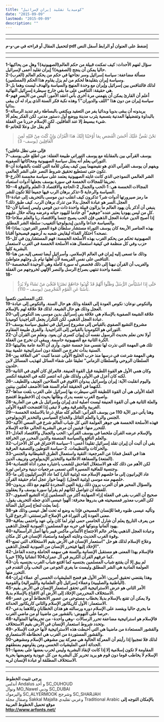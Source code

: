 ```yaml
---
title: "كوميديا تقليد إيران لإسرائيل"
date: "2015-09-09"
lastmod: "2015-09-09"
description: ""
---
```

---

---

**لتحميل المقال أو قراءته في ص-و-م pdf إضغط على العنوان أو الرابط أسفل النص**

---



---

**1-سؤال لفهم الأحداث: كيف تمكنت قبيلة من حكم العالم(الصهيونية)؟ وهل من يحاكيها حاليا يمكن أن ينجح (الصفوية)؟ إيران تقليد أعمى لإسرائيل.  
2-مسألة مضاعفة: سياسة إسرائيل وسر نجاحها في حكم من يحكم العالم (الغرب) وسياسة إيران بتقليدها لحكم من لم يزل يقاوم هذا الحكم (المسلمين).  
3-لذلك فالتنافس بين إسرائيل وإيران مع وحدة المنهج والسياسة والهدف ليست وهما بل هي حقيقة: التنافس على ما بقي خارج سيطرة إسرائيل النهائية.  
4-أعلم أن القارئ يمكن أن يتهمني مرة أخرى بأني اعقد الأمور: أليس من الأيسر فهم سياسة إيران من دون هذا “اللف والدوران”؟ وهذه نكبة فكر السنة الذي يراد له أن يبقى بدائيا.  
5-يريدونه أن يبقى بدويا وبدائيا يفر من التعقيد ويكتفي بالبساطة رغم تنديد الرسالة بالبداوة وتفضيلها المدنية بتسمية يثرب مدينة ووضع أول دستور مدني. لكن الفكر يعلم ألا شيء ببسيط إلا عند الغافلين. لكن الإسلام حررنا من الغفلة.  
6-ألم يقل جل وعلا للخاتم**

> نَحْنُ نَقُصُّ عَلَيْكَ أَحْسَنَ الْقَصَصِ بِمَا أَوْحَيْنَا إِلَيْكَ هَذَا الْقُرْآنَ وَإِنْ كُنْتَ مِنْ قَبْلِهِ لَمِنَ الْغَافِلِينَ (يوسف- 3)

**فإلى متى نظل غافلين؟  
7-يوسف القرآني بين بالمقابلة مع يوسف التوراتي طبيعة الغفلة: من اطلع على يوسف التوراتي يعلم أنه يمثل سياسة الصهيونية ومحاكاتها الصفوية.  
8-ويفهم أن يوسف القرآني الذي هو نقيضهما يبين كيف يمكن للأمة التي كلفت بالشهادة أن تكون حتى تستطيع تحقيق شروط النصر على الشر العالمي.  
9-الشر العالمي النموذجي الذي كانت غايته الصهيونية يعتمد على سياسة مخمسة الأذرع تحريفا للمجالات الخمسة في سورة يوسف بجعلها أدوات استعباد.  
10-المجالات الخمسة هي: 1-الحب والجمال 2-الحاجة والاقتصاد 3-العلم والتوقع 4-السياسة والرعاية 5-تذكر برهان الرب فيها جميعا لئلا تكون للشر.  
11-ما رمز صيرورتها أدوات شر؟ تذكرون كيف انقلب دين موسى بالتحريف إلى عبادة العجل.السر هو عبادة العجل بدلا من تذرك برهان الرب. كيف طبق ذلك؟  
12-ينبغي أن أذكر بأن يهود العالم ما يزالون قبيلة واحدة ذات دين قومي وليس إنسانيا لأن كل من ليس يهوديا يعتبر عنده”جوهيم” أي خادما لليهود حياته وعرضه وماله حلال عليهم.  
13-إذا أصبح الدين عبادة العجل الذهبي فإن الحب يصبح جنسا والاقتصاد ربا والعلم سلاحا والسياسة خداعا والدين إيديولوجيا التغييب: سلطة الشر المطلق.  
14-بهذه العناصر الأربعة كان يوسف التوراة مستشار سلطان قوة العصر الفرعون: بماذا نصحه؟ احتكار الغذاء ليقايض شعبه به أرضهم فيصبحوا أقنانا.  
15-الصهيونية تحكم من يحكم الغرب بهذه الأسلحة الخمسة: فهم المستشارون في كل حزب وفي كل منظمة في كيفية استعمال هذه الأسلحة الخمسة في الغرب لاستعمار البشرية كلها.  
16-وذلك ما تسعى إليه إيران في العالم الإسلامي. وأسرائيل أيضا تسعى إليه.من هنا التنافس على نفس الفريسة لأن أهلها نيام بل وجلهم متواطئ.  
17-والغريب أن القرآن نبهنا إلى ذلك فخصص له سورة كاملة وهي الوحيدة المخصصة لقصة واحدة تنتهي بصراع الرسل والنصر الإلهي لخروجهم من الغفلة.  
18-**

> حَتَّى إِذَا اسْتَيْأَسَ الرُّسُلُ وَظَنُّوا أَنَّهُمْ قَدْ كُذِبُوا جَاءَهُمْ نَصْرُنَا فَنُجِّيَ مَنْ نَشَاءُ وَلَا يُرَدُّ بَأْسُنَا عَنِ الْقَوْمِ الْمُجْرِمِينَ (يوسف – 110).

**لكن المسلمين نكصوا.  
19-والنكوص نوعان: نكوص العودة إلى الغفلة وذلك هو حال السنة. والنكوص إلى عبادة العجل وذلك هو حال الشيعة. لذلك فلا علاقة لهم بالإسلام.  
20-علاقة الشيعة الصفوية بالإسلام هي علاقة بني إسرائيل بدين موسى بعد النكوص إلى عبادة العجل الذهبي. لكن التكرار يجعل التراجيديا كوميديا.  
21-مشروع التشيع الصفوي بالقياس إلى مشروع إسرائيل في تطبيق سياسة يوسف التوراتي هو الكوميديا بالقياس إلى التراجيديا. والفرق طبيعة المقاوم.  
22-أولا نحن نعلم بحديث الرسول نفسه أن إيوان كسرى لن يعود. ونعلم من القرآن أن الكرة الثانية مع الصهيونية حاسمة. ويبقى أن نخرج من الغفلة.  
23-تلك هي المهمة التي نذرت لها نفسي منذ خمسة عقود. وأرى أن الأمة عامة بغالبيتها السنية بدأت تخرج من الغفلة دون استراتيجية علمية بينة.  
24-وهي المهمة شرعت في درسها منذ حرب الخليج الأولى عندما كتبت “في العلاقة بين السلطان الروحي والسلطان الزماني” تعليقا على شفاء السائل لتهذيب المسائل لابن خلدون.  
25-وكان همي الأول هو القوة اللطيفة قبل القوة العنيفة. فالعراق كان أقوى في الثانية لكنه كان أعزل في الأولى ولذلك ظن انه انتصر لكنه في الحقيقة انكسر.  
26-واليوم انقلبت الآية: إيران وإسرائيل يبدوان الاقوى في السلاحين العنيف واللطيف. لكنهما في الحقيقة أمام السنة هما الأضعف لعلتين بينتين.  
27-العلة الأولى هي أن القوة اللطيفة التي سيطرت بها إسرائيل على الغرب بلغت مداها واصبح الغرب نفسه يدرك وطأتها بحيث إن الاخطبوط افتضح.  
28-والعلة الثانية هي أن القوة العنيفة ليست أصلية لدى إيران وإسرائيل بل هي من العارية الغربية والشرقية.وهي لا تبقى إذا افتضحت القوة الأولى.  
29-وهنا يأتي دور الآية 110 من يوسف القرآني: العالم كله ضاق ذرعا بالاسلحة الخمسة- الجنس والربا والعلم القاتل والخداع السياسي والتخدير الإيديولوجي.  
30-فهذه الأسلحة الخمسة هي جوهر العولمة التي كل شباب العالم شرع في السعي الأكيد للتحرر منها: فيتبين أن مرض البشرية الحالي علاجه الإسلام.  
31-والإسلام عرضه القرآن ملخصا في يوسف القرآني: الحب والجمال والاقتصاد العادل والعلم النافع والسياسة المنصفة والدين المحرر من الخرافة.  
32-بقي أن أثبت أن إيران تقلد إسرائيل تقليدا أعمى: 1-سياسة الاختراق في كل الأحزاب والحركات والتنظيمات. 2-سياسة التوطين والتصفية العرقية.  
33-هذا في الفعل فماذا عن المرجعية: التقية واستعمال الطرق الشيطانية والجنس (المتعة) والسفاهة الاعلامية والتخذير الإيديولوجي وتزييف الدين.  
34-لكن الأهم من ذلك كله هو الاستغلال الفاحش للشعب باعتباره مجرد أداة اقتصادية وجنسية للمافية المسيرة التي تسمى مرجعيات دينية وحراس ثورة.  
35-عاد الإيرانيون إلى ما خلصهم الإسلام منه (وثنية النار) كما عاد الإسرائيليون إلى ما خلصهم منه موسى (وثنية العجل) :إنهما خوار عجل أمام حقيقة القرآن.  
36-والسؤال المحير هو أن العرب يرون ذلك رؤية العين المجردة لكنهم مع ذلك يريدون للغفلة أن تتواصل لكأنهم لم يقرأوا سورة يوسف ولا يعقلون.  
37-صحيح أن الغرب بقى في الغفلة إزاء الصهاينة أكثر من المسلمين إزاء التشيع الصفوي. لكن الغرب معذور فمسيحيته هي بدروها محرفة: ألهوا عيسى الذي جعله التحريف يقول: إنما بعثت لنعاج إسرائيل الضالة.  
38-وتأليه عيسى ظنوه رفعا للإنسان المسيحي فإذا به وضع له تحت أهل عيسى وذلك هو معنى العودة إلى التوراة في الإصلاح البرتستنتي: الرجوع للربا.  
39-من يعرف التاريخ يعلم أن شارل الخامس حمى لوثر لما كان ولي عهد واحتمى بمافية يهود ألمانيا وبنوكها في حربه مع المسلمين: العبودية للعجل الذهبي.  
40-وعبادة العجل الذهبي يفاخر عالم الاجتماع الألماني ماكس فيبر بأنها أصل الرأسمالية وقوة الغرب الحديث وغايته العولمة واستعباد الإنسان في كل مكان.  
41-وعلاج الإسلام لذلك هو حل “استعمار الإنسان في الأرض بقيم الاستخلاف التي تمنع الإخلاد إليها فيتحرر الإنسان من العبودية للعجل الذهبي”.  
42-فالإسلام بهذا المعنى هو مستقبل الإنسانية.والسنة هي سهمه الحاملة وجنده الفاعل كما عرفهم القرآن الكريم في آل عمران104 انشائيا و110 خبريا.  
43-لم يبق إلا أن يقتنع شباب المسلمين بجنسيه كما اقتنع شباب الغرب بجنسيه بأن العولمة المادية هي الشر المطلق وليست ما يغري الجوعى من النخب وأن التقدم في التحرر منها.  
44-وهذا يقتضي تحقيق أمرين: الأمر الأول هو فضح المليشيات الخمس أي عملاء إيران (الباطنية والصليبية) وعملاء إسرائيل (أي العلمانية والليبرالية) والقومية.  
45-الأمر الثاني هو عرض الاستراتيجية التي تحقق استعمار الإنسان في الأرض بقيم الاستخلاف المحررمن الإخلاد إلى الأرض أي الاقناع بالإسلام بديلا.  
46-ولا يمكن أن تقنع بالإسلام بديلا بخطاب مستوحى من عصور الانحطاط أو من عصر الاستعمار: الأول كاريكاتور الإسلام والثاني كاريكاتور الحداثة.  
47-ما يجري حاليا ويفسد على الإسلام دوره ورسالته هو هذان الخطابان وكلاهما يدعي حرصا على النهوض: بالقشور من ماضينا أو من ماضي الغرب.  
48-فالإسلام هو استراتيجية مضاعفة تحرر الرسالات -وهي واحدة- من تحريفاتها المتوالية وتحدد شروط استعمار الإنسان في الأرض بقيم الاستخلاف.  
49-والقشور المستعادة من ماضينا هي التي أحبطت هذه الاستراتيجية لأنها حرفت الإسلام. والقشور المستوردة من الغرب هي انحطاطه الاستعماري.  
50-لذلك فلا تعجبوا إذا رأيتم أن المعركة الحالية هي معركة بين مشوهي الإسلام ومشوهي الحداثة أعني المليشيات الخمس ومن يقاومهم بمنطقهم.  
51-المقاومة لا تكون إسلامية إلا إذا كانت لإنقاذ البشرية وليس لحرب بعضها على بعضها: الإسلام لا يخاطب قوما دون قوم هو يريد تحرير كل البشرية من كل عبودية وتعويضها بحرية الاستخلاف المطلقة أو عبادة الإنسان لربه.**

---

---

**يرجى تثبيت الخطوط**   
 أندلس Andalus  و أحد SC\_OUHOUD  
 ونوال MO\_Nawel  ودبي SC\_DUBAI   
 واليرموك SC\_ALYERMOOK  وشرجح SC\_SHARJAH   
 وصقال مجلة Sakkal Majalla وعربي تقليدي Traditional Arabic  **بالإمكان التوجه إلى موقع تحميل الخطوط العربية  
 http://www.arfonts.net/**

---

###